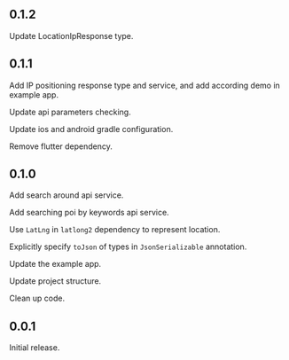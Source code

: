 ## 0.1.2

Update LocationIpResponse type.

## 0.1.1

Add IP positioning response type and service, and add according demo in example app.

Update api parameters checking.

Update ios and android gradle configuration.

Remove flutter dependency.

## 0.1.0

Add search around api service.

Add searching poi by keywords api service.

Use ```LatLng``` in ```latlong2``` dependency to represent location.

Explicitly specify ```toJson``` of types in ```JsonSerializable``` annotation.

Update the example app.

Update project structure.

Clean up code.

## 0.0.1

Initial release.
